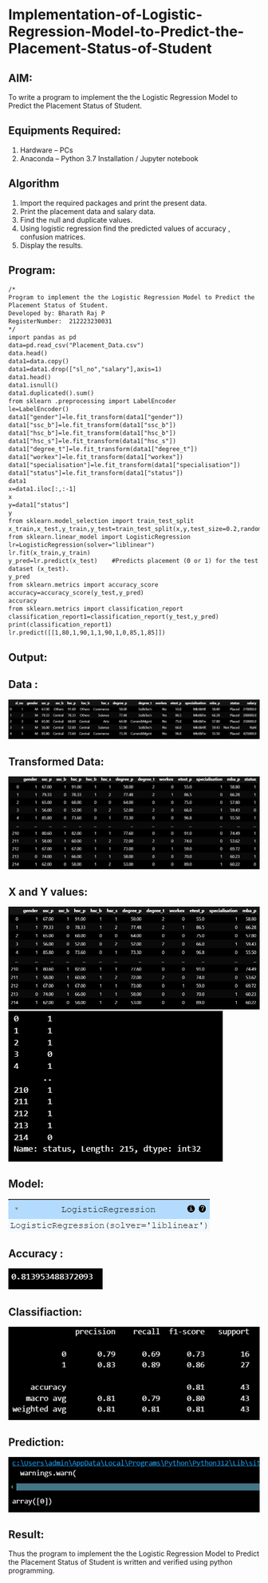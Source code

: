 # Implementation-of-Logistic-Regression-Model-to-Predict-the-Placement-Status-of-Student

## AIM:
To write a program to implement the the Logistic Regression Model to Predict the Placement Status of Student.

## Equipments Required:
1. Hardware – PCs
2. Anaconda – Python 3.7 Installation / Jupyter notebook

## Algorithm
1. Import the required packages and print the present data.
2. Print the placement data and salary data.
3. Find the null and duplicate values.
4. Using logistic regression find the predicted values of accuracy , confusion matrices.
5. Display the results.

## Program:
```
/*
Program to implement the the Logistic Regression Model to Predict the Placement Status of Student.
Developed by: Bharath Raj P
RegisterNumber:  212223230031
*/
import pandas as pd 
data=pd.read_csv("Placement_Data.csv") 
data.head() 
data1=data.copy() 
data1=data1.drop(["sl_no","salary"],axis=1)
data1.head()
data1.isnull()      
data1.duplicated().sum() 
from sklearn .preprocessing import LabelEncoder
le=LabelEncoder() 
data1["gender"]=le.fit_transform(data1["gender"]) 
data1["ssc_b"]=le.fit_transform(data1["ssc_b"]) 
data1["hsc_b"]=le.fit_transform(data1["hsc_b"]) 
data1["hsc_s"]=le.fit_transform(data1["hsc_s"]) 
data1["degree_t"]=le.fit_transform(data1["degree_t"]) 
data1["workex"]=le.fit_transform(data1["workex"]) 
data1["specialisation"]=le.fit_transform(data1["specialisation"]) 
data1["status"]=le.fit_transform(data1["status"])
data1
x=data1.iloc[:,:-1] 
x 
y=data1["status"] 
y 
from sklearn.model_selection import train_test_split 
x_train,x_test,y_train,y_test=train_test_split(x,y,test_size=0.2,random_state=0) 
from sklearn.linear_model import LogisticRegression 
lr=LogisticRegression(solver="liblinear")
lr.fit(x_train,y_train)
y_pred=lr.predict(x_test)    #Predicts placement (0 or 1) for the test dataset (x_test).
y_pred
from sklearn.metrics import accuracy_score
accuracy=accuracy_score(y_test,y_pred)
accuracy
from sklearn.metrics import classification_report 
classification_report1=classification_report(y_test,y_pred) 
print(classification_report1) 
lr.predict([[1,80,1,90,1,1,90,1,0,85,1,85]])

```

## Output:
## Data :
![alt text](output/o1.png)

## Transformed Data:
![alt text](output/o2.png)

## X and Y values:
![alt text](output/o3.png)
![alt text](output/o4.png)

## Model:
![alt text](output/o5.png)

## Accuracy :
![alt text](output/o6.png)

## Classifiaction:
![alt text](output/o7.png)

## Prediction:
![alt text](output/o8.png)

## Result:
Thus the program to implement the the Logistic Regression Model to Predict the Placement Status of Student is written and verified using python programming.
